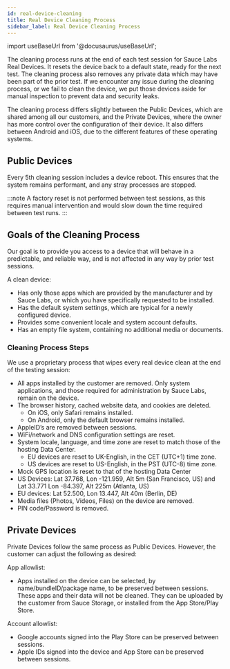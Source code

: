 ```yaml
---
id: real-device-cleaning
title: Real Device Cleaning Process
sidebar_label: Real Device Cleaning Process
---
```

import useBaseUrl from '@docusaurus/useBaseUrl';

The cleaning process runs at the end of each test session for Sauce Labs Real Devices. It resets the device back to a default state, ready for the next test. The cleaning process also removes any private data which may have been part of the prior test. If we encounter any issue during the cleaning process, or we fail to clean the device, we put those devices aside for manual inspection to prevent data and security leaks. 

The cleaning process differs slightly between the Public Devices, which are shared among all our customers, and the Private Devices, where the owner has more control over the configuration of their device. It also differs between Android and iOS, due to the different features of these operating systems.

## Public Devices

Every 5th cleaning session includes a device reboot. This ensures that the system remains 
performant, and any stray processes are stopped.

:::note
A factory reset is not performed between test sessions, as this requires manual intervention and would slow down the time required between test runs.
:::

## Goals of the Cleaning Process

Our goal is to provide you access to a device that will behave in a predictable, and reliable way, and is not affected in any way by prior test sessions.

A clean device:
* Has only those apps which are provided by the manufacturer and by Sauce Labs, or which you have specifically requested to be installed.
* Has the default system settings, which are typical for a newly configured device.
* Provides some convenient locale and system account defaults.
* Has an empty file system, containing no additional media or documents.

### Cleaning Process Steps

We use a proprietary process that wipes every real device clean at the end of the testing session:

* All apps installed by the customer are removed. Only system applications, and those required for administration by Sauce Labs, remain on the device.
* The browser history, cached website data, and cookies are deleted.
  * On iOS, only Safari remains installed.
  * On Android, only the default browser remains installed.
* AppleID’s are removed between sessions.
* WiFi/network and DNS configuration settings are reset.
* System locale, language, and time zone are reset to match those of the hosting Data Center.
  * EU devices are reset to UK-English, in the CET (UTC+1) time zone.
  * US devices are reset to US-English, in the PST (UTC-8) time zone.
* Mock GPS location is reset to that of the hosting Data Center
 * US Devices: Lat 37.768, Lon -121.959, Alt 5m (San Francisco, US) and Lat 33.771 Lon -84.397, Alt 225m (Atlanta, US)
 * EU devices: Lat 52.500, Lon 13.447, Alt 40m (Berlin, DE)
* Media files (Photos, Videos, Files) on the device are removed.
* PIN code/Password is removed.

## Private Devices

Private Devices follow the same process as Public Devices. However, the customer can adjust the following as desired:

App allowlist:
* Apps installed on the device can be selected, by name/bundleID/package name, to be preserved between sessions. These apps and their data will not be cleaned. They can be uploaded by the customer from Sauce Storage, or installed from the App Store/Play Store.
  
Account allowlist: 
* Google accounts signed into the Play Store can be preserved between sessions.
* Apple IDs signed into the device and App Store can be preserved between sessions.
